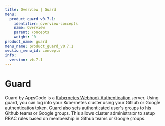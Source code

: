 ```yaml
---
title: Overview | Guard
menu:
  product_guard_v0.7.1:
    identifier: overview-concepts
    name: Overview
    parent: concepts
    weight: 10
product_name: guard
menu_name: product_guard_v0.7.1
section_menu_id: concepts
info:
  version: v0.7.1
---
```


# Guard

 Guard by AppsCode is a [Kubernetes Webhook Authentication](https://kubernetes.io/docs/admin/authentication/#webhook-token-authentication) server. Using guard, you can log into your Kubernetes cluster using your Github or Google authentication token. Guard also sets authenticated user's groups to his Github teams or Google groups. This allows cluster administrator to setup RBAC rules based on membership in Github teams or Google groups.
